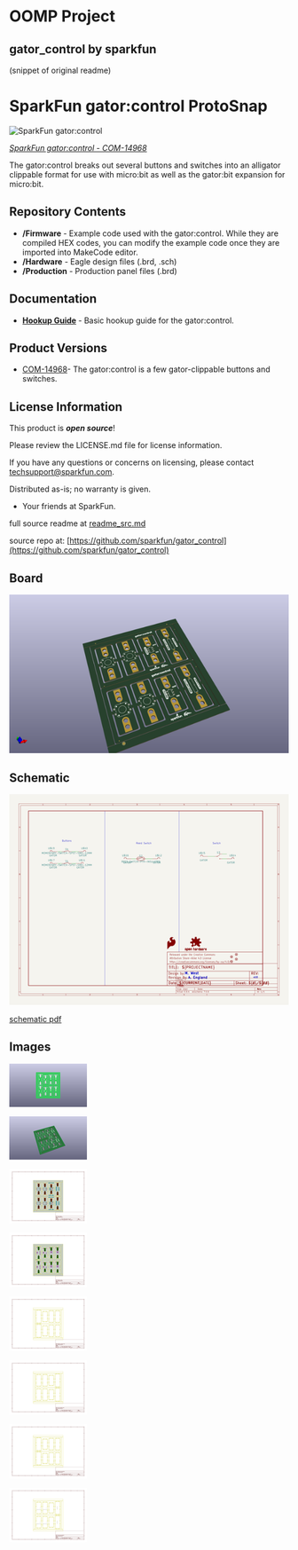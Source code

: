 # OOMP Project  
## gator_control  by sparkfun  
  
(snippet of original readme)  
  
SparkFun gator:control ProtoSnap  
========================================  
  
![SparkFun gator:control](https://cdn.sparkfun.com/r/600-600/assets/parts/1/3/2/6/5/COM-14968-1.jpg)  
  
[*SparkFun gator:control - COM-14968*](https://www.sparkfun.com/products/14968)  
  
The gator:control breaks out several buttons and switches into an alligator clippable format for use with micro:bit as well as the gator:bit expansion for micro:bit.  
  
Repository Contents  
-------------------  
* **/Firmware** - Example code used with the gator:control. While they are compiled HEX codes, you can modify the example code once they are imported into MakeCode editor.  
* **/Hardware** - Eagle design files (.brd, .sch)  
* **/Production** - Production panel files (.brd)  
  
Documentation  
--------------  
* **[Hookup Guide](https://learn.sparkfun.com/tutorials/gatorcontrol-protosnap-hookup-guide)** - Basic hookup guide for the gator:control.  
  
Product Versions  
----------------  
* [COM-14968](https://www.sparkfun.com/products/14968)- The gator:control is a few gator-clippable buttons and switches.  
  
License Information  
-------------------  
  
This product is _**open source**_!   
  
Please review the LICENSE.md file for license information.   
  
If you have any questions or concerns on licensing, please contact techsupport@sparkfun.com.  
  
Distributed as-is; no warranty is given.  
  
- Your friends at SparkFun.  
  
_<COLLABORATION CREDIT>_  
  
  full source readme at [readme_src.md](readme_src.md)  
  
source repo at: [https://github.com/sparkfun/gator_control](https://github.com/sparkfun/gator_control)  
## Board  
  
[![working_3d.png](working_3d_600.png)](working_3d.png)  
## Schematic  
  
[![working_schematic.png](working_schematic_600.png)](working_schematic.png)  
  
[schematic pdf](working_schematic.pdf)  
## Images  
  
[![working_3D_bottom.png](working_3D_bottom_140.png)](working_3D_bottom.png)  
  
[![working_3D_top.png](working_3D_top_140.png)](working_3D_top.png)  
  
[![working_assembly_page_01.png](working_assembly_page_01_140.png)](working_assembly_page_01.png)  
  
[![working_assembly_page_02.png](working_assembly_page_02_140.png)](working_assembly_page_02.png)  
  
[![working_assembly_page_03.png](working_assembly_page_03_140.png)](working_assembly_page_03.png)  
  
[![working_assembly_page_04.png](working_assembly_page_04_140.png)](working_assembly_page_04.png)  
  
[![working_assembly_page_05.png](working_assembly_page_05_140.png)](working_assembly_page_05.png)  
  
[![working_assembly_page_06.png](working_assembly_page_06_140.png)](working_assembly_page_06.png)  
